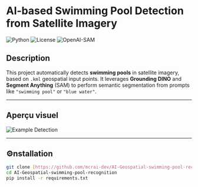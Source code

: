 # AI-based Swimming Pool Detection from Satellite Imagery

![Python](https://img.shields.io/badge/Python-3.10+-blue)
![License](https://img.shields.io/badge/License-MIT-green)
![OpenAI-SAM](https://img.shields.io/badge/AI-SAM%20%2B%20GroundingDINO-red)

## Description
This project automatically detects **swimming pools** in satellite imagery, based on `.kml` geospatial input points.
 It leverages **Grounding DINO** and **Segment Anything** (SAM) to perform semantic segmentation from prompts like `"swimming pool"` or `"blue water"`.

---

## Aperçu visuel

![Example Detection](./screenshot.png) <!-- Remplace par le nom de ton fichier image -->

---

## ⚙nstallation

```bash
git clone [https://github.com/mcrai-dev/AI-Geospatial-swimming-pool-recognition.git](https://github.com/mcrai-dev/AI-Geospatial-swimming-pool-recognition.git)
cd AI-Geospatial-swimming-pool-recognition
pip install -r requirements.txt
